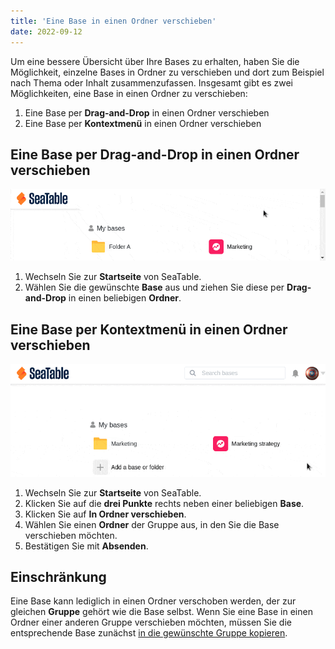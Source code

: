 ```yaml
---
title: 'Eine Base in einen Ordner verschieben'
date: 2022-09-12
---
```


Um eine bessere Übersicht über Ihre Bases zu erhalten, haben Sie die Möglichkeit, einzelne Bases in Ordner zu verschieben und dort zum Beispiel nach Thema oder Inhalt zusammenzufassen. Insgesamt gibt es zwei Möglichkeiten, eine Base in einen Ordner zu verschieben:

1. Eine Base per **Drag-and-Drop** in einen Ordner verschieben
2. Eine Base per **Kontextmenü** in einen Ordner verschieben

## Eine Base per Drag-and-Drop in einen Ordner verschieben

![Eine Base in einen Ordner verschieben](images/move-a-base-to-a-folder-2.gif)

1. Wechseln Sie zur **Startseite** von SeaTable.
2. Wählen Sie die gewünschte **Base** aus und ziehen Sie diese per **Drag-and-Drop** in einen beliebigen **Ordner**.

## Eine Base per Kontextmenü in einen Ordner verschieben

![Eine Base per Kontextmenü in einen Ordner verschieben](images/move-a-base-to-a-folder-from-the-context-menu-1.gif)

1. Wechseln Sie zur **Startseite** von SeaTable.
2. Klicken Sie auf die **drei Punkte** rechts neben einer beliebigen **Base**.
3. Klicken Sie auf **In Ordner verschieben**.
4. Wählen Sie einen **Ordner** der Gruppe aus, in den Sie die Base verschieben möchten.
5. Bestätigen Sie mit **Absenden**.

## Einschränkung

Eine Base kann lediglich in einen Ordner verschoben werden, der zur gleichen **Gruppe** gehört wie die Base selbst. Wenn Sie eine Base in einen Ordner einer anderen Gruppe verschieben möchten, müssen Sie die entsprechende Base zunächst [in die gewünschte Gruppe kopieren](https://seatable.io/docs/arbeiten-mit-gruppen/eine-base-in-eine-gruppe-kopieren/).
